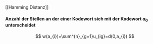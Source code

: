 [[Hamming Distanz]]

#### Anzahl der Stellen an der einer Kodewort sich mit der Kodewort $a_{0}$ unterscheidet
$$
w(a_{i})=\sum^{n}_{g=1}u_{ig}=d(0,a_{i})
$$



